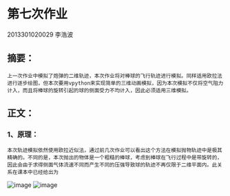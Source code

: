 # 第七次作业
 2013301020029 李浩波
## 摘要：
    上一次作业中模拟了炮弹的二维轨迹，本次作业将对棒球的飞行轨迹进行模拟。同样适用欧拉法进行逐步绘图，但本次要用vpython来实现简单的三维动画模拟，因为本次模拟不仅将空气阻力计入，而且将棒球的旋转引起的球的侧面受力不均计入，因此必须适用三维模拟。
## 正文：
### 1、原理：
	本次轨迹模拟依然使用欧拉近似法，通过前几次作业可以看出这个方法在模拟抛物轨迹中是极其精确的。不同的是，本次抛出的物体是一个粗糙的棒球，考虑到棒球在飞行过程中是带旋转的，因此会由于求得侧面气体流速不同而产生不同的压强导致球的轨迹不再仅限于二维平面内。此关系在课本中已经给出为
![image](http://7xrn0b.com1.z0.glb.clouddn.com/Z%28$6APLUEA%5B516BRF%5B9Q%2572.gif)
![image](http://7xrn0b.com1.z0.glb.clouddn.com/124AD3CF094C2AF9D505A9E211B4DDC8.png)
